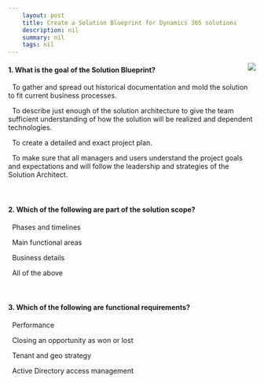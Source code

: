 ```yaml
---
    layout: post
    title: Create a Solution Blueprint for Dynamics 365 solutions  
    description: nil
    summary: nil
    tags: nil
---
```



 <a target="_blank" href="https://docs.microsoft.com/en-us/learn/modules/solution-blueprint/3-check/"><i class="fas fa-external-link-alt"></i> </a>
 <img align="right" src="https://docs.microsoft.com/en-us/learn/achievements/solution-blueprint.svg">
####  1. What is the goal of the Solution Blueprint?


<i class='far fa-square'></i> &nbsp;&nbsp;To gather and spread out historical documentation and mold the solution to fit current business processes.

<i class='fas fa-check-square' style='color: Dodgerblue;'></i> &nbsp;&nbsp;To describe just enough of the solution architecture to give the team sufficient understanding of how the solution will be realized and dependent technologies.

<i class='far fa-square'></i> &nbsp;&nbsp;To create a detailed and exact project plan.

<i class='far fa-square'></i> &nbsp;&nbsp;To make sure that all managers and users understand the project goals and expectations and will follow the leadership and strategies of the Solution Architect.
<br />
<br />
<br />

####  2. Which of the following are part of the solution scope?


<i class='far fa-square'></i> &nbsp;&nbsp;Phases and timelines

<i class='far fa-square'></i> &nbsp;&nbsp;Main functional areas

<i class='far fa-square'></i> &nbsp;&nbsp;Business details

<i class='fas fa-check-square' style='color: Dodgerblue;'></i> &nbsp;&nbsp;All of the above
<br />
<br />
<br />

####  3. Which of the following are functional requirements?


<i class='far fa-square'></i> &nbsp;&nbsp;Performance

<i class='fas fa-check-square' style='color: Dodgerblue;'></i> &nbsp;&nbsp;Closing an opportunity as won or lost

<i class='far fa-square'></i> &nbsp;&nbsp;Tenant and geo strategy

<i class='far fa-square'></i> &nbsp;&nbsp;Active Directory access management
<br />
<br />
<br />
